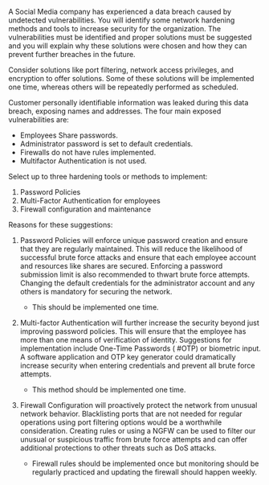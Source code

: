 A Social Media company has experienced a data breach caused by undetected vulnerabilities. You will identify some network hardening methods and tools to increase security for the organization. The vulnerabilities must be identified and proper solutions must be suggested and you will explain why these solutions were chosen and how they can prevent further breaches in the future.

Consider solutions like port filtering, network access privileges, and encryption to offer solutions. Some of these solutions will be implemented one time, whereas others will be repeatedly performed as scheduled.

Customer personally identifiable information was leaked during this data breach, exposing names and addresses. The four main exposed vulnerabilities are:

- Employees Share passwords.
- Administrator password is set to default credentials.
- Firewalls do not have rules implemented.
- Multifactor Authentication is not used.

Select up to three hardening tools or methods to implement:

1. Password Policies
2. Multi-Factor Authentication for employees
3. Firewall configuration and maintenance

Reasons for these suggestions:

1. Password Policies will enforce unique password creation and ensure that they are regularly maintained. This will reduce the likelihood of successful brute force attacks and ensure that each employee account and resources like shares are secured. Enforcing a password submission limit is also recommended to thwart brute force attempts. Changing the default credentials for the administrator account and any others is mandatory for securing the network. 
	- This should be implemented one time.

3. Multi-factor Authentication will further increase the security beyond just improving password policies. This will ensure that the employee has more than one means of verification of identity. Suggestions for implementation include One-Time Passwords ( #OTP) or biometric input. A software application and OTP key generator could dramatically increase security when entering credentials and prevent all brute force attempts.
	- This method should be implemented one time.

5. Firewall Configuration will proactively protect the network from unusual network behavior. Blacklisting ports that are not needed for regular operations using port filtering options would be a worthwhile consideration. Creating rules or using a NGFW can be used to filter our unusual or suspicious traffic from brute force attempts and can offer additional protections to other threats such as DoS attacks. 
	- Firewall rules should be implemented once but monitoring should be regularly practiced and updating the firewall should happen weekly.